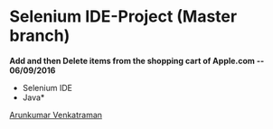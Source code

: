 # Selenium IDE-Project (Master branch)

**Add and then Delete items from the shopping cart of Apple.com -- 06/09/2016**
* Selenium IDE
* Java*

[Arunkumar Venkatraman](http://sqasolution.com)
